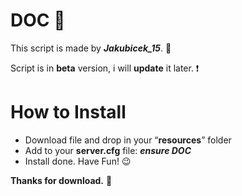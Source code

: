 # DOC 🔢

This script is made by ***Jakubicek_15***. 📁

Script is in **beta** version, i will **update** it later. ❗

# How to Install
- Download file and drop in your “**resources**” folder
- Add to your **server.cfg** file: ***ensure DOC***
- Install done. Have Fun! 😉

**Thanks for download.** 💖

